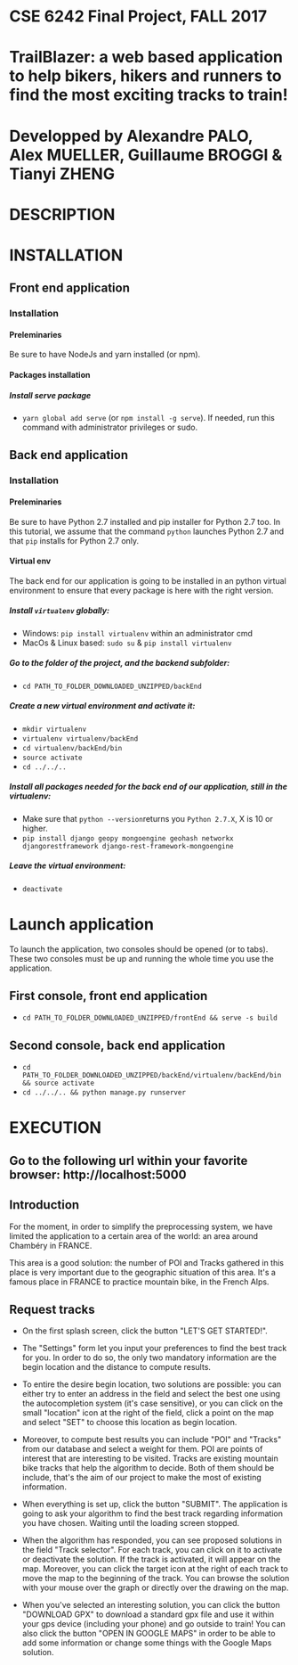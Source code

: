 # CSE 6242 Final Project, FALL 2017

# TrailBlazer: a web based application to help bikers, hikers and runners to find the most exciting tracks to train!

# Developped by Alexandre PALO, Alex MUELLER, Guillaume BROGGI & Tianyi ZHENG

# DESCRIPTION

# INSTALLATION

## Front end application

### Installation

#### Preleminaries

Be sure to have NodeJs and yarn installed (or npm).

#### Packages installation

##### Install serve package

* `yarn global add serve` (or `npm install -g serve`). If needed, run this
  command with administrator privileges or sudo.

## Back end application

### Installation

#### Preleminaries

Be sure to have Python 2.7 installed and pip installer for Python 2.7 too. In
this tutorial, we assume that the command `python` launches Python 2.7 and that
`pip` installs for Python 2.7 only.

#### Virtual env

The back end for our application is going to be installed in an python virtual
environment to ensure that every package is here with the right version.

##### Install `virtualenv` globally:

* Windows: `pip install virtualenv` within an administrator cmd
* MacOs & Linux based: `sudo su` & `pip install virtualenv`

##### Go to the folder of the project, and the backend subfolder:

* `cd PATH_TO_FOLDER_DOWNLOADED_UNZIPPED/backEnd`

##### Create a new virtual environment and activate it:

* `mkdir virtualenv`
* `virtualenv virtualenv/backEnd`
* `cd virtualenv/backEnd/bin`
* `source activate`
* `cd ../../..`

##### Install all packages needed for the back end of our application, still in the virtualenv:

* Make sure that `python --version`returns you `Python 2.7.X`, X is 10 or
  higher.
* `pip install django geopy mongoengine geohash networkx djangorestframework
  django-rest-framework-mongoengine`

##### Leave the virtual environment:

* `deactivate`

# Launch application

To launch the application, two consoles should be opened (or to tabs). These two
consoles must be up and running the whole time you use the application.

## First console, front end application

* `cd PATH_TO_FOLDER_DOWNLOADED_UNZIPPED/frontEnd && serve -s build`

## Second console, back end application

* `cd PATH_TO_FOLDER_DOWNLOADED_UNZIPPED/backEnd/virtualenv/backEnd/bin &&
  source activate`
* `cd ../../.. && python manage.py runserver`

# EXECUTION

## Go to the following url within your favorite browser: http://localhost:5000

## Introduction

For the moment, in order to simplify the preprocessing system, we have limited
the application to a certain area of the world: an area around Chambéry in
FRANCE.

This area is a good solution: the number of POI and Tracks gathered in this
place is very important due to the geographic situation of this area. It's a
famous place in FRANCE to practice mountain bike, in the French Alps.

## Request tracks

* On the first splash screen, click the button "LET'S GET STARTED!".

* The "Settings" form let you input your preferences to find the best track for
  you. In order to do so, the only two mandatory information are the begin
  location and the distance to compute results.

* To entire the desire begin location, two solutions are possible: you can
  either try to enter an address in the field and select the best one using the
  autocompletion system (it's case sensitive), or you can click on the small
  "location" icon at the right of the field, click a point on the map and select
  "SET" to choose this location as begin location.

* Moreover, to compute best results you can include "POI" and "Tracks" from our
  database and select a weight for them. POI are points of interest that are
  interesting to be visited. Tracks are existing mountain bike tracks that help
  the algorithm to decide. Both of them should be include, that's the aim of our
  project to make the most of existing information.

* When everything is set up, click the button "SUBMIT". The application is going
  to ask your algorithm to find the best track regarding information you have
  chosen. Waiting until the loading screen stopped.

* When the algorithm has responded, you can see proposed solutions in the field
  "Track selector". For each track, you can click on it to activate or
  deactivate the solution. If the track is activated, it will appear on the map.
  Moreover, you can click the target icon at the right of each track to move the
  map to the beginning of the track. You can browse the solution with your mouse
  over the graph or directly over the drawing on the map.

* When you've selected an interesting solution, you can click the button
  "DOWNLOAD GPX" to download a standard gpx file and use it within your gps
  device (including your phone) and go outside to train! You can also click the
  button "OPEN IN GOOGLE MAPS" in order to be able to add some information or
  change some things with the Google Maps solution.
